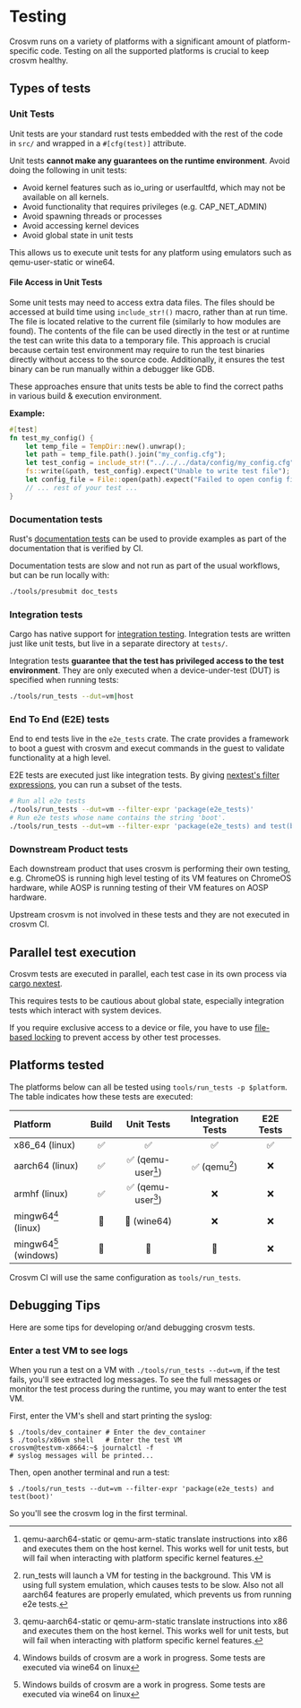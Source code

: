 # Testing

Crosvm runs on a variety of platforms with a significant amount of platform-specific code. Testing
on all the supported platforms is crucial to keep crosvm healthy.

## Types of tests

### Unit Tests

Unit tests are your standard rust tests embedded with the rest of the code in `src/` and wrapped in
a `#[cfg(test)]` attribute.

Unit tests **cannot make any guarantees on the runtime environment**. Avoid doing the following in
unit tests:

- Avoid kernel features such as io_uring or userfaultfd, which may not be available on all kernels.
- Avoid functionality that requires privileges (e.g. CAP_NET_ADMIN)
- Avoid spawning threads or processes
- Avoid accessing kernel devices
- Avoid global state in unit tests

This allows us to execute unit tests for any platform using emulators such as qemu-user-static or
wine64.

#### File Access in Unit Tests

Some unit tests may need to access extra data files. The files should be accessed at build time
using `include_str!()` macro, rather than at run time. The file is located relative to the current
file (similarly to how modules are found). The contents of the file can be used directly in the test
or at runtime the test can write this data to a temporary file. This approach is crucial because
certain test environment may require to run the test binaries directly without access to the source
code. Additionally, it ensures the test binary can be run manually within a debugger like GDB.

These approaches ensure that units tests be able to find the correct paths in various build &
execution environment.

**Example:**

```rust
#[test]
fn test_my_config() {
    let temp_file = TempDir::new().unwrap();
    let path = temp_file.path().join("my_config.cfg");
    let test_config = include_str!("../../../data/config/my_config.cfg");
    fs::write(&path, test_config).expect("Unable to write test file");
    let config_file = File::open(path).expect("Failed to open config file");
    // ... rest of your test ...
}
```

### Documentation tests

Rust's
[documentation tests](https://doc.rust-lang.org/rustdoc/write-documentation/documentation-tests.html)
can be used to provide examples as part of the documentation that is verified by CI.

Documentation tests are slow and not run as part of the usual workflows, but can be run locally
with:

```sh
./tools/presubmit doc_tests
```

### Integration tests

Cargo has native support for
[integration testing](https://doc.rust-lang.org/rust-by-example/testing/integration_testing.html).
Integration tests are written just like unit tests, but live in a separate directory at `tests/`.

Integration tests **guarantee that the test has privileged access to the test environment**. They
are only executed when a device-under-test (DUT) is specified when running tests:

```sh
./tools/run_tests --dut=vm|host
```

### End To End (E2E) tests

End to end tests live in the `e2e_tests` crate. The crate provides a framework to boot a guest with
crosvm and execut commands in the guest to validate functionality at a high level.

E2E tests are executed just like integration tests. By giving
[nextest's filter expressions](https://nexte.st/book/filter-expressions), you can run a subset of
the tests.

```sh
# Run all e2e tests
./tools/run_tests --dut=vm --filter-expr 'package(e2e_tests)'
# Run e2e tests whose name contains the string 'boot'.
./tools/run_tests --dut=vm --filter-expr 'package(e2e_tests) and test(boot)'
```

### Downstream Product tests

Each downstream product that uses crosvm is performing their own testing, e.g. ChromeOS is running
high level testing of its VM features on ChromeOS hardware, while AOSP is running testing of their
VM features on AOSP hardware.

Upstream crosvm is not involved in these tests and they are not executed in crosvm CI.

## Parallel test execution

Crosvm tests are executed in parallel, each test case in its own process via
[cargo nextest](http://nexte.st).

This requires tests to be cautious about global state, especially integration tests which interact
with system devices.

If you require exclusive access to a device or file, you have to use
[file-based locking](https://docs.rs/named-lock/latest/named_lock) to prevent access by other test
processes.

## Platforms tested

The platforms below can all be tested using `tools/run_tests -p $platform`. The table indicates how
these tests are executed:

| Platform                    | Build |        Unit Tests         | Integration Tests | E2E Tests |
| :-------------------------- | :---: | :-----------------------: | :---------------: | :-------: |
| x86_64 (linux)              |   ✅   |             ✅             |         ✅         |     ✅     |
| aarch64 (linux)             |   ✅   | ✅ (qemu-user[^qemu-user]) |  ✅ (qemu[^qemu])  |     ❌     |
| armhf (linux)               |   ✅   | ✅ (qemu-user[^qemu-user]) |         ❌         |     ❌     |
| mingw64[^windows] (linux)   |   🚧   |        🚧 (wine64)         |         ❌         |     ❌     |
| mingw64[^windows] (windows) |   🚧   |             🚧             |         🚧         |     ❌     |

Crosvm CI will use the same configuration as `tools/run_tests`.

## Debugging Tips

Here are some tips for developing or/and debugging crosvm tests.

### Enter a test VM to see logs

When you run a test on a VM with `./tools/run_tests --dut=vm`, if the test fails, you'll see
extracted log messages. To see the full messages or monitor the test process during the runtime, you
may want to enter the test VM.

First, enter the VM's shell and start printing the syslog:

```console
$ ./tools/dev_container # Enter the dev_container
$ ./tools/x86vm shell   # Enter the test VM
crosvm@testvm-x8664:~$ journalctl -f
# syslog messages will be printed...
```

Then, open another terminal and run a test:

```console
$ ./tools/run_tests --dut=vm --filter-expr 'package(e2e_tests) and test(boot)'
```

So you'll see the crosvm log in the first terminal.

[^qemu-user]: qemu-aarch64-static or qemu-arm-static translate instructions into x86 and executes them on the
    host kernel. This works well for unit tests, but will fail when interacting with platform
    specific kernel features.

[^qemu]: run_tests will launch a VM for testing in the background. This VM is using full system
    emulation, which causes tests to be slow. Also not all aarch64 features are properly emulated,
    which prevents us from running e2e tests.

[^windows]: Windows builds of crosvm are a work in progress. Some tests are executed via wine64 on linux
